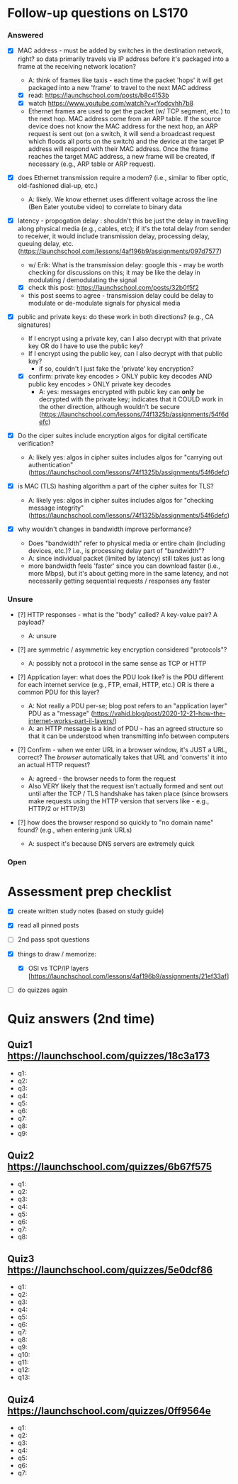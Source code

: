 # Follow-up questions on LS170

### Answered
- [X] MAC address - must be added by switches in the destination network, right?  so data primarily travels via IP address before it's packaged into a frame at the receiving network location?
  - A: think of frames like taxis - each time the packet 'hops' it will get packaged into a new 'frame' to travel to the next MAC address
  - [x] read: https://launchschool.com/posts/b8c4153b
  - [x] watch https://www.youtube.com/watch?v=rYodcvhh7b8
  - Ethernet frames are used to get the packet (w/ TCP segment, etc.) to the next hop. MAC address come from an ARP table. If the source device does not know the MAC address for the next hop, an ARP request is sent out (on a switch, it will send a broadcast request which floods all ports on the switch) and the device at the target IP address will respond with their MAC address. Once the frame reaches the target MAC address, a new frame will be created, if necessary (e.g., ARP table or ARP request).
  
- [X] does Ethernet transmission require a modem?  (i.e., similar to fiber optic, old-fashioned dial-up, etc.)
  - A: likely. We know ethernet uses different voltage across the line (Ben Eater youtube video) to correlate to binary data

- [X] latency - propogation delay : shouldn't this be just the delay in travelling along physical media (e.g., cables, etc); if it's the total delay from sender to receiver, it would include transmission delay, processing delay, queuing delay, etc. (https://launchschool.com/lessons/4af196b9/assignments/097d7577)
  - w/ Erik: What is the transmission delay:  google this - may be worth checking for discussions on this;  it may be like the delay in modulating / demodulating the signal
  - [X] check this post:  https://launchschool.com/posts/32b0f5f2
  - this post seems to agree - transmission delay could be delay to modulate or de-modulate signals for physical media

- [X] public and private keys: do these work in both directions? (e.g., CA signatures)
    - If I encrypt using a private key, can I also decrypt with that private key OR do I have to use the public key?
    - If I encrypt using the public key, can I also decrypt with that public key?
      - if so, couldn't I just fake the 'private' key encryption?
    - [X] confirm:  private key encodes > ONLY public key decodes AND public key encodes > ONLY private key decodes
      - A: yes:  messages encrypted with public key can **only** be decrypted with the private key; indicates that it COULD work in the other direction, although wouldn't be secure (https://launchschool.com/lessons/74f1325b/assignments/54f6defc)

- [X] Do the ciper suites include encryption algos for digital certificate verification?
  - A: likely yes: algos in cipher suites includes algos for "carrying out authentication" (https://launchschool.com/lessons/74f1325b/assignments/54f6defc)

- [X] is MAC (TLS) hashing algorithm a part of the cipher suites for TLS?
  - A: likely yes: algos in cipher suites includes algos for "checking message integrity" (https://launchschool.com/lessons/74f1325b/assignments/54f6defc)

- [X] why wouldn't changes in bandwidth improve performance?
  - Does "bandwidth" refer to physical media or entire chain (including devices, etc.)? i.e., is processing delay part of "bandwidth"?
  - A: since individual packet (limited by latency) still takes just as long
  - more bandwidth feels 'faster' since you can download faster (i.e., more Mbps), but it's about getting more in the same latency, and not necessarily getting sequential requests / responses any faster

### Unsure
- [?] HTTP responses - what is the "body" called?  A key-value pair?  A payload?
  - A:  unsure

- [?] are symmetric / asymmetric key encryption considered "protocols"?
  - A: possibly not a protocol in the same sense as TCP or HTTP

- [?] Application layer:  what does the PDU look like?  is the PDU different for each internet service (e.g., FTP, email, HTTP, etc.) OR is there a common PDU for this layer?
  - A:  Not really a PDU per-se;  blog post refers to an "application layer" PDU as a "message" (https://vahid.blog/post/2020-12-21-how-the-internet-works-part-ii-layers/)
  - A: an HTTP message is a kind of PDU - has an agreed structure so that it can be understood when transmitting info between computers

- [?] Confirm - when we enter URL in a browser window, it's JUST a URL, correct?  The *browser* automatically takes that URL and 'converts' it into an actual HTTP request?
  - A:  agreed - the browser needs to form the request
  - Also VERY likely that the request isn't actually formed and sent out until after the TCP / TLS handshake has taken place (since browsers make requests using the HTTP version that servers like - e.g., HTTP/2 or HTTP/3)

- [?] how does the browser respond so quickly to "no domain name" found?  (e.g., when entering junk URLs)
  - A:  suspect it's because DNS servers are extremely quick

### Open



# Assessment prep checklist
- [X] create written study notes (based on study guide)
- [X] read all pinned posts
- [ ] 2nd pass spot questions
- [X] things to draw / memorize:
    - [X] OSI vs TCP/IP layers [https://launchschool.com/lessons/4af196b9/assignments/21ef33af]
- [ ] do quizzes again


# Quiz answers (2nd time)

## Quiz1 https://launchschool.com/quizzes/18c3a173
- q1: 
- q2: 
- q3: 
- q4: 
- q5: 
- q6: 
- q7: 
- q8: 
- q9: 

## Quiz2 https://launchschool.com/quizzes/6b67f575
- q1: 
- q2: 
- q3: 
- q4: 
- q5: 
- q6: 
- q7: 
- q8: 

## Quiz3 https://launchschool.com/quizzes/5e0dcf86
- q1: 
- q2: 
- q3: 
- q4: 
- q5: 
- q6: 
- q7: 
- q8: 
- q9: 
- q10: 
- q11: 
- q12: 
- q13: 

## Quiz4 https://launchschool.com/quizzes/0ff9564e
- q1: 
- q2: 
- q3: 
- q4: 
- q5: 
- q6: 
- q7: 

